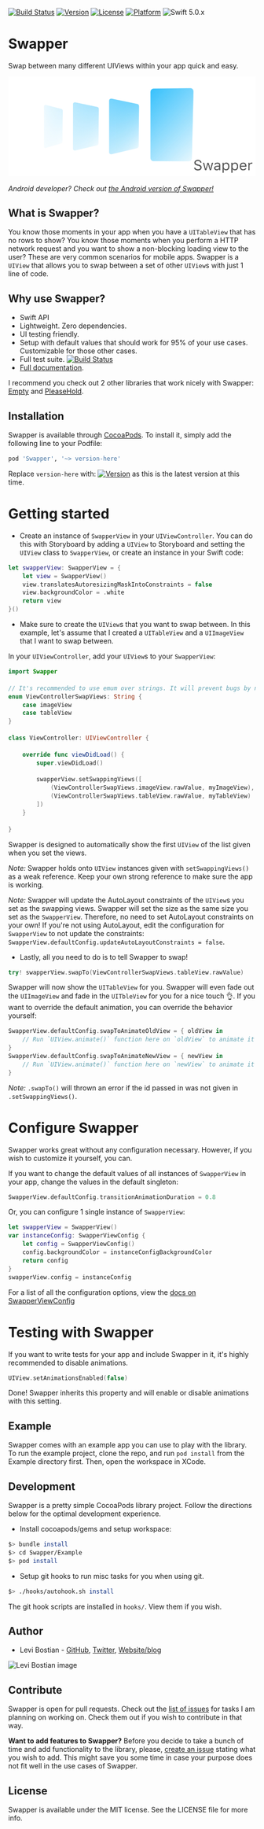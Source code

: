 [![Build Status](https://travis-ci.com/levibostian/Swapper-iOS.svg?branch=master)](https://travis-ci.com/levibostian/Swapper-iOS)
[![Version](https://img.shields.io/cocoapods/v/Swapper.svg?style=flat)](https://cocoapods.org/pods/Swapper)
[![License](https://img.shields.io/cocoapods/l/Swapper.svg?style=flat)](https://cocoapods.org/pods/Swapper)
[![Platform](https://img.shields.io/cocoapods/p/Swapper.svg?style=flat)](https://cocoapods.org/pods/Swapper)
![Swift 5.0.x](https://img.shields.io/badge/Swift-5.0.x-orange.svg)

# Swapper

Swap between many different UIViews within your app quick and easy.

![project logo](misc/header.jpg)

*Android developer? Check out [the Android version of Swapper!](https://github.com/levibostian/swapper-android)*

## What is Swapper?

You know those moments in your app when you have a `UITableView` that has no rows to show? You know those moments when you perform a HTTP network request and you want to show a non-blocking loading view to the user? These are very common scenarios for mobile apps. Swapper is a `UIView` that allows you to swap between a set of other `UIView`s with just 1 line of code. 

## Why use Swapper?

* Swift API
* Lightweight. Zero dependencies. 
* UI testing friendly. 
* Setup with default values that should work for 95% of your use cases. Customizable for those other cases. 
* Full test suite. [![Build Status](https://travis-ci.com/levibostian/Swapper-iOS.svg?branch=master)](https://travis-ci.com/levibostian/Swapper-iOS)
* [Full documentation](https://levibostian.github.io/Swapper-iOS/). 

I recommend you check out 2 other libraries that work nicely with Swapper: [Empty](https://github.com/levibostian/Empty-iOS) and [PleaseHold](https://github.com/levibostian/PleaseHold-iOS).

## Installation

Swapper is available through [CocoaPods](https://cocoapods.org/pods/Swapper). To install it, simply add the following line to your Podfile:

```ruby
pod 'Swapper', '~> version-here'
```

Replace `version-here` with: [![Version](https://img.shields.io/cocoapods/v/Swapper.svg?style=flat)](https://cocoapods.org/pods/Swapper) as this is the latest version at this time. 

# Getting started

* Create an instance of `SwapperView` in your `UIViewController`. You can do this with Storyboard by adding a `UIView` to Storyboard and setting the `UIView` class to `SwapperView`, or create an instance in your Swift code:

```swift
let swapperView: SwapperView = {
    let view = SwapperView()
    view.translatesAutoresizingMaskIntoConstraints = false
    view.backgroundColor = .white
    return view
}()
```

* Make sure to create the `UIView`s that you want to swap between. In this example, let's assume that I created a `UITableView` and a `UIImageView` that I want to swap between.

In your `UIViewController`, add your `UIView`s to your `SwapperView`:

```swift
import Swapper

// It's recommended to use emum over strings. It will prevent bugs by not worrying about typos. 
enum ViewControllerSwapViews: String {
    case imageView
    case tableView
}

class ViewController: UIViewController {

    override func viewDidLoad() {
        super.viewDidLoad()

        swapperView.setSwappingViews([
            (ViewControllerSwapViews.imageView.rawValue, myImageView),
            (ViewControllerSwapViews.tableView.rawValue, myTableView)
        ])
    }

}
```

Swapper is designed to automatically show the first `UIView` of the list given when you set the views. 

*Note:*  Swapper holds onto `UIView` instances given with `setSwappingViews()` as a weak reference. Keep your own strong reference to make sure the app is working. 

*Note:* Swapper will update the AutoLayout constraints of the `UIView`s you set as the swapping views. Swapper will set the size as the same size you set as the `SwapperView`. Therefore, no need to set AutoLayout constraints on your own! If you're not using AutoLayout, edit the configuration for `SwapperView` to not update the constraints: `SwapperView.defaultConfig.updateAutoLayoutConstraints = false`.

* Lastly, all you need to do is to tell Swapper to swap!

```swift
try! swapperView.swapTo(ViewControllerSwapViews.tableView.rawValue)
```

Swapper will now show the `UITableView` for you. Swapper will even fade out the `UIImageView` and fade in the `UITbleView` for you for a nice touch 👌. If you want to override the default animation, you can override the behavior yourself:

```swift
SwapperView.defaultConfig.swapToAnimateOldView = { oldView in
    // Run `UIView.animate()` function here on `oldView` to animate it out. 
}
SwapperView.defaultConfig.swapToAnimateNewView = { newView in
    // Run `UIView.animate()` function here on `newView` to animate it in. 
}
```

*Note:* `.swapTo()` will thrown an error if the id passed in was not given in `.setSwappingViews()`. 

# Configure Swapper 

Swapper works great without any configuration necessary. However, if you wish to customize it yourself, you can. 

If you want to change the default values of all instances of `SwapperView` in your app, change the values in the default singleton:

```swift
SwapperView.defaultConfig.transitionAnimationDuration = 0.8
```

Or, you can configure 1 single instance of `SwapperView`:

```swift
let swapperView = SwapperView()
var instanceConfig: SwapperViewConfig {
    let config = SwapperViewConfig()
    config.backgroundColor = instanceConfigBackgroundColor
    return config
}
swapperView.config = instanceConfig
```

For a list of all the configuration options, view the [docs on SwapperViewConfig](https://levibostian.github.io/Swapper-iOS/Classes/SwapperViewConfig.html)

# Testing with Swapper 

If you want to write tests for your app and include Swapper in it, it's highly recommended to disable animations. 

```swift
UIView.setAnimationsEnabled(false)
```

Done! Swapper inherits this property and will enable or disable animations with this setting. 

## Example

Swapper comes with an example app you can use to play with the library. To run the example project, clone the repo, and run `pod install` from the Example directory first. Then, open the workspace in XCode. 

## Development 

Swapper is a pretty simple CocoaPods library project. Follow the directions below for the optimal development experience. 

* Install cocoapods/gems and setup workspace:

```bash
$> bundle install
$> cd Swapper/Example
$> pod install
```

* Setup git hooks to run misc tasks for you when using git. 

```bash
$> ./hooks/autohook.sh install
```

The git hook scripts are installed in `hooks/`. View them if you wish. 

## Author

* Levi Bostian - [GitHub](https://github.com/levibostian), [Twitter](https://twitter.com/levibostian), [Website/blog](http://levibostian.com)

![Levi Bostian image](https://gravatar.com/avatar/22355580305146b21508c74ff6b44bc5?s=250)

## Contribute

Swapper is open for pull requests. Check out the [list of issues](https://github.com/levibostian/swapper-ios/issues) for tasks I am planning on working on. Check them out if you wish to contribute in that way.

**Want to add features to Swapper?** Before you decide to take a bunch of time and add functionality to the library, please, [create an issue](https://github.com/levibostian/swapper-iOS/issues/new) stating what you wish to add. This might save you some time in case your purpose does not fit well in the use cases of Swapper.

## License

Swapper is available under the MIT license. See the LICENSE file for more info.
